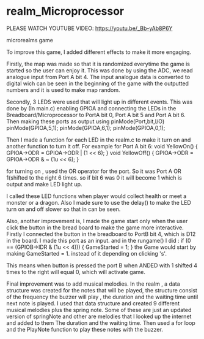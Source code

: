 # realm_Microprocessor

PLEASE WATCH YOUTUBE VIDEO: 	https://youtu.be/_Bb-yAb8P6Y


microrealms game

To improve this game, I added different effects to make it more engaging.

Firstly, the map was made so that it is randomized everytime the game is
started so the user can enjoy it. This was done by  using the ADC, we read analogue
input from  Port A bit 4. The input analogue data is converted to digital wich can
be seen in the beginning of the game with the outputted numbers and it is used to make map 
random. 

Secondly, 3 LEDS were used that will light up in different events.
This was done by (In main.c) enabling GPIOA and connecting the LEDs in the
Breadboard/Microprocessor to PortA bit 0, Port A bit 5 and Port A bit 6. 
Then making these ports as output using pinMode(Port,bit,I/O)
		pinMode(GPIOA,5,1); 
		pinMode(GPIOA,6,1); 
		pinMode(GPIOA,0,1); 

Then I made a function for each LED in the realm.c to make it turn on and another
function to turn it off. For example for Port A bit 6:
	void YellowOn()
{
	GPIOA->ODR = GPIOA->ODR | (1 << 6); 
}
void YellowOff()
{
	GPIOA->ODR = GPIOA->ODR & ~ (1u << 6); 
}

for turning on , used the OR operator for the port. So it was Port A OR 1(shifted to the 
right 6 times. so if bit 6 was 0 it will become 1 which is output and make LED light up.

I called these LED functions when player would collect health or meet a monster or a dragon.
Also I made sure to use the delay() to make the LED turn on and off slower so that in can be seen.

Also, another improvement is, I made the game start only when the user click the button in the 
bread board to make the game more interactive. Firstly I connected the button in the breadboard 
to PortB bit 4, which is D12 in the board. I made this port as an input. and in the rungame() 
I did :
if (0 == (GPIOB->IDR & (1u << 4))) 
{
	GameStarted = 1;
}
the Game would start by making GameStarted = 1. instead of it depending on clicking 's'.

This means when button is pressed the port B when ANDED with 1 shifted 4 times to the right
will equal 0, which will activate game.


Final improvement was to add musical melodies. In the realm , a data structure was created for 
the notes that will be played, the structure consist of the frequency the buzzer will play , the
duration and the waiting time until next note is played. I used that data structure
and created 9 different musical melodies plus the spring note. Some of these are just an updated 
version of springNote and other are melodies that I looked up the internet and added to them The duration 
and the waiting time. Then used a for loop and the PlayNote function to play these notes with the buzzer.




